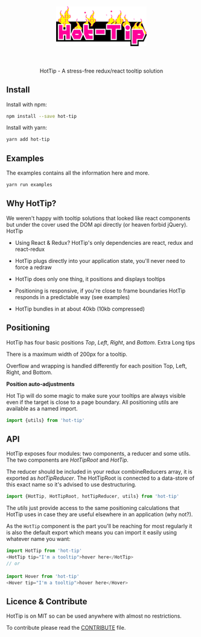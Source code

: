 <div align="center">
  <a href="https://github.com/Swrve/hot-tip">
    <h1><img width="240" src="https://github.com/Swrve/hot-tip/raw/master/examples/Hot-Tip.png?raw=true" alt="HotTip"></h1>
  </a>
  <br>
  <p>
    HotTip - A stress-free redux/react tooltip solution
  <p>
</div>

Install
---------------------------------

Install with npm:

```bash
npm install --save hot-tip
```

Install with yarn:

```bash
yarn add hot-tip
```

Examples
---------------------------------

The examples contains all the information here and more.

```bash
yarn run examples
```

Why HotTip?
---------------------------------

We weren't happy with tooltip solutions that looked like react components but under the cover used the DOM api directly (or heaven forbid jQuery). HotTip

  * Using React & Redux? HotTip's only dependencies are react, redux and react-redux

  * HotTip plugs directly into your application state, you'll never need to force a redraw

  * HotTip does only one thing, it positions and displays tooltips

  * Positioning is responsive, if you're close to frame boundaries HotTip responds in a predictable way (see examples)

  * HotTip bundles in at about 40kb (10kb compressed)

Positioning
---------------------------------

HotTip has four basic positions *Top*, *Left*, *Right*, and *Bottom*.
Extra Long tips

There is a maximum width of 200px for a tooltip.

Overflow and wrapping is handled differently for each position Top, Left, Right, and Bottom.

**Position auto-adjustments**

Hot Tip will do some magic to make sure your tooltips are always visible even if the target is close to a page boundary. All positioning utils are available as a named import.

```javascript
import {utils} from 'hot-tip'
```

API
---------------------------------

HotTip exposes four modules: two components, a reducer and some utils. The two components are *HotTipRoot* and *HotTip*.

The reducer should be included in your redux combineReducers array, it is exported as *hotTipReducer*. The HotTipRoot is connected to a data-store of this exact name so it's advised to use destructuring.

```javascript
import {HotTip, HotTipRoot, hotTipReducer, utils} from 'hot-tip'
```

The *utils* just provide access to the same positioning calculations that HotTip uses in case they are useful elsewhere in an application (why not?).

As the `HotTip` component is the part you'll be reaching for most regularly it is also the default export which means you can import it easily using whatever name you want:

```javascript
import HotTip from 'hot-tip'
<HotTip tip="I'm a tooltip">hover here</HotTip>
// or

import Hover from 'hot-tip'
<Hover tip="I'm a tooltip">hover here</Hover>
```

Licence & Contribute
---------------------------------

HotTip is on MIT so can be used anywhere with almost no restrictions.

To contribute please read the [CONTRIBUTE]('CONTRIBUTE') file.
